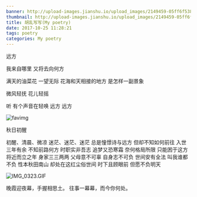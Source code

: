 ```yaml
---
banner: http://upload-images.jianshu.io/upload_images/2149459-05ff6f538287ff7d.jpg?imageMogr2/auto-orient/strip%7CimageView2/2/w/1240
thumbnail: http://upload-images.jianshu.io/upload_images/2149459-05ff6f538287ff7d.jpg?imageMogr2/auto-orient/strip%7CimageView2/2/w/1240
title: 胡乱写写(My poetry)
date: 2017-10-25 11:28:21
tags: poetry
categories: My poetry
---
```

远方

我来自哪里
又将去向何方

满天的油菜花
一望无际
花海和天相接的地方
是怎样一副景象

微风轻抚
花儿轻摇

听
有个声音在轻唤
远方
远方

<!--more-->

![favimg](http://upload-images.jianshu.io/upload_images/2149459-115d1470f2a44271.jpg?imageMogr2/auto-orient/strip%7CimageView2/2/w/1240)

秋日初醒

初醒、清晨、微凉
迷茫、迷茫、迷茫
总是憧憬诗与远方
但却不知如何前往
入世三年有余
不知前路何方
时职实非吾志
追梦又恐寒霜
奈何格局所限
只能困于这方
将近而立之年
身家三三两两
父母意不可辜
自身志不可负
世间安有全法
叫我谁都不负
性本秋田南山
却处在这红尘俗世间
时下且顾眼前
但愿不负明天

![IMG_0323.GIF](http://upload-images.jianshu.io/upload_images/2149459-6052f7dfc81cdfc2.GIF?imageMogr2/auto-orient/strip)

晚霞迎夜幕，手握相思土。
往事一幕幕，而今你何处。
